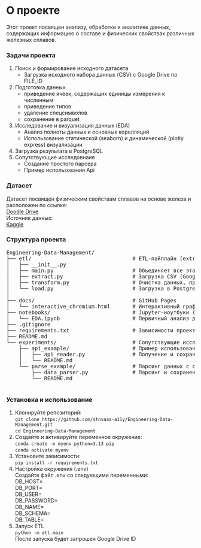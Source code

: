 # О проекте
Этот проект посвящен анализу, обработке и аналитике данных, содержащих информацию о составе и физических свойствах различных железных сплавов.
### Задачи проекта
1. Поиск и формирование исходного датасета
    - Загрузка исходного набора данных (CSV) с Google Drive по FILE_ID
3. Подготовка данных
    - приведение ячеек, содержащих единицы измерения к численным
    - приведение типов
    - удаление спецсимволов
    - сохранение в parquet
4. Исследование и визуализация данных (EDA)
    - Анализ полноты данных и основных корелляций
    - Использование статической (seaborn) и динамической (plotly express) визуализации
5. Загрузка результата в PostgreSQL
6. Сопутствующие исследовнаия
    - Создание простого парсера
    - Пример использования Api
### Датасет
Датасет посвящен физическим свойствам сплавов на основе железа и расположен по ссылке:<br> <a href="https://drive.google.com/drive/folders/1RMOLvTF27d-mAMkZQmKJ_ajW_TtetIsZ?usp=sharing">Doodle Drive</a> <br>Источник данных:<br> <a href="https://www.kaggle.com/datasets/nikitamanaenkov/iron-alloys-dataset">Kaggle</a>
### Структура проекта
  <pre>
Engineering-Data-Management/
├── etl/                                # ETL-пайплайн (extract → transform → load)
│   ├── __init__.py
│   ├── main.py                         # Объединяет все этапы (extract -> transform -> load)
│   ├── extract.py                      # Загрузка CSV (Google Drive FILE_ID)
│   ├── transform.py                    # Очистка данных, приведение типов, сохранение в parquet
│   └── load.py                         # Загрузка в PostgreSQL
│
├── docs/                               # GitHub Pages
│   └── interactive_chromium.html       # Интерактивный график (Plotly)
├── notebooks/                          # Jupyter-ноутбуки (исследования)
│   └── EDA.ipynb                       # Первичный анализ данных
├── .gitignore
├── requirements.txt                    # Зависимости проекта
├── README.md
└── experiments/                        # Сопутствующие исследования
    ├── api_example/                    # Пример использования API (рандомные факты о котиках)
    │   ├── api_reader.py               # Получение и сохранение данных из API
    │   └── README.md
    └── parse_example/                  # Парсинг данных с сайта продажи школьных рюкзаков
        ├── data_parser.py              # Парсинг и сохранение в CSV
        └── README.md
  </pre>
</details>

### Установка и использование
1. Клонируйте репозиторий:<br> ```git clone https://github.com/stnvaaa-a11y/Engineering-Data-Management.git```<br>
```cd Engineering-Data-Management```
2. Создайте и активируйте переменное окружение:<br> ```conda create -n myenv python=3.13 pip```<br>
```conda activate myenv```
3. Установите зависимости:<br>```pip install -r requirements.txt```
4. Настройка окружения (.env)<br>Создайте файл .env со следующими переменными:<br>DB_HOST=<br>DB_PORT=<br>DB_USER=<br>DB_PASSWORD=<br>DB_NAME=<br>DB_SCHEMA=<br>DB_TABLE=
5. Запуск ETL<br>```python -m etl.main```<br>После запуска будет запрошен Google Drive ID
